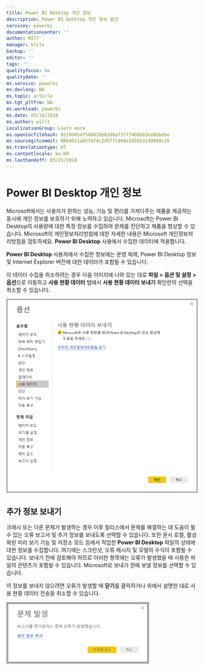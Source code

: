 ```yaml
---
title: Power BI Desktop 개인 정보
description: Power BI Desktop 개인 정보 옵션
services: powerbi
documentationcenter: ''
author: MI77
manager: kfile
backup: ''
editor: ''
tags: ''
qualityfocus: no
qualitydate: ''
ms.service: powerbi
ms.devlang: NA
ms.topic: article
ms.tgt_pltfrm: NA
ms.workload: powerbi
ms.date: 03/14/2018
ms.author: willt
LocalizationGroup: Learn more
ms.openlocfilehash: 0218d454f580d20e03d8a737ff466bb3ee0bbe6e
ms.sourcegitcommit: 00b4911ab5fbf4c2d5ffc000a3d95b3149909c28
ms.translationtype: HT
ms.contentlocale: ko-KR
ms.lasthandoff: 03/15/2018
---
```

# <a name="power-bi-desktop-privacy"></a>Power BI Desktop 개인 정보

Microsoft에서는 사용자가 원하는 성능, 기능 및 편리를 가져다주는 제품을 제공하는 동시에 개인 정보를 보호하기 위해 노력하고 있습니다. Microsoft는 Power BI Desktop의 사용량에 대한 특정 정보를 수집하여 문제를 진단하고 제품을 향상할 수 있습니다. Microsoft의 개인정보처리방침에 대한 자세한 내용은 Microsoft 개인정보처리방침을 검토하세요. **Power BI Desktop** 사용에서 수집한 데이터에 적용합니다.
 
**Power BI Desktop** 사용자에서 수집한 정보에는 운영 체제, Power BI Desktop 정보 및 Internet Explorer 버전에 대한 데이터가 포함될 수 있습니다. 
 
이 데이터 수집을 취소하려는 경우 다음 이미지에 나와 있는 대로 **파일 > 옵션 및 설정 > 옵션**으로 이동하고 **사용 현황 데이터** 탭에서 **사용 현황 데이터 보내기** 확인란의 선택을 취소할 수 있습니다.

![사용 현황 데이터 보내기의 옵션 설정](media/desktop-privacy/privacy_01.png)

## <a name="sending-additional-information"></a>추가 정보 보내기

크래시 또는 다른 문제가 발생하는 경우 이후 릴리스에서 문제를 해결하는 데 도움이 될 수 있는 오류 보고서 및 추가 정보를 보내도록 선택할 수 있습니다. 또한 문서 로캘, 활성화된 미리 보기 기능 및 저장소 모드 등에서 작업한 **Power BI Desktop** 파일의 상태에 대한 정보를 수집합니다. 여기에는 스크린샷, 오류 메시지 및 모델의 수식이 포함될 수 있습니다. 보내기 전에 검토해야 하므로 이러한 항목에는 오류가 발생했을 때 사용한 파일의 콘텐츠가 포함될 수 있습니다. Microsoft로 보내기 전에 보낼 정보를 선택할 수 있습니다.  
 
이 정보를 보내지 않으려면 오류가 발생할 때 **닫기**를 클릭하거나 위에서 설명한 대로 사용 현황 데이터 전송을 취소할 수 있습니다. 

![크래시 대화 상자](media/desktop-privacy/privacy_02.png)
